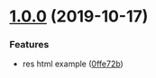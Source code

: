 # [1.0.0](https://github.com/easy-team/egg-react-webpack-boilerplate/compare/2.0.0...1.0.0) (2019-10-17)


### Features

* res html example ([0ffe72b](https://github.com/easy-team/egg-react-webpack-boilerplate/commit/0ffe72b))






